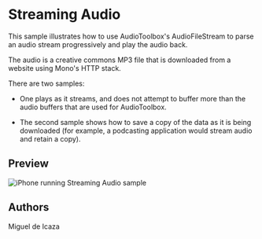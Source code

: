 Streaming Audio
===============

This sample illustrates how to use AudioToolbox's AudioFileStream to 
parse an audio stream progressively and play the audio back.
 
The audio is a creative commons MP3 file that is downloaded from a
website using Mono's HTTP stack.
 
There are two samples:

* One plays as it streams, and does not attempt to buffer more than
  the audio buffers that are used for AudioToolbox.
 
* The second sample shows how to save a copy of the data as it is being
  downloaded (for example, a podcasting application would stream audio
  and retain a copy).

Preview
-------

![iPhone running Streaming Audio sample](http://farm7.static.flickr.com/6144/6002389235_5c1d164cc1.jpg)

Authors
-------

Miguel de Icaza
